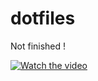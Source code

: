 # dotfiles

Not finished !

[![Watch the video](https://img.youtube.com/vi/rfYjSGmUcBk/maxresdefault.jpg)](https://youtu.be/rfYjSGmUcBk)
